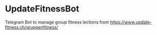 # UpdateFitnessBot
Telegram Bot to manage group fitness lections from https://www.update-fitness.ch/gruppenfitness/
